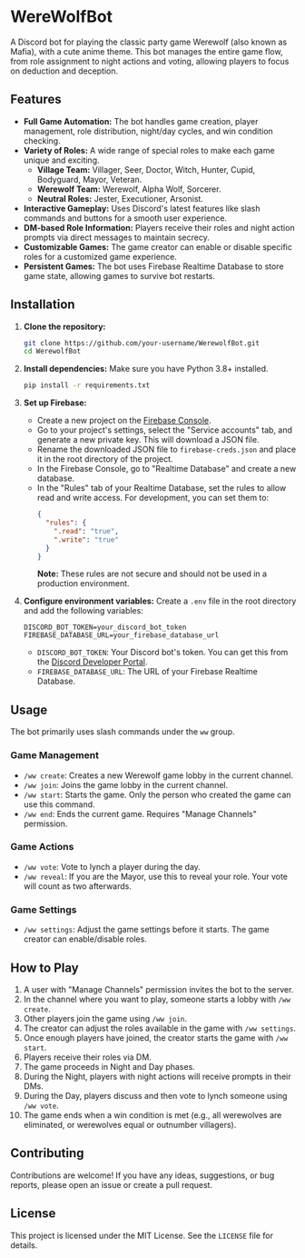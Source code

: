 # WereWolfBot

A Discord bot for playing the classic party game Werewolf (also known as Mafia), with a cute anime theme. This bot manages the entire game flow, from role assignment to night actions and voting, allowing players to focus on deduction and deception.

## Features

- **Full Game Automation:** The bot handles game creation, player management, role distribution, night/day cycles, and win condition checking.
- **Variety of Roles:** A wide range of special roles to make each game unique and exciting.
    - **Village Team:** Villager, Seer, Doctor, Witch, Hunter, Cupid, Bodyguard, Mayor, Veteran.
    - **Werewolf Team:** Werewolf, Alpha Wolf, Sorcerer.
    - **Neutral Roles:** Jester, Executioner, Arsonist.
- **Interactive Gameplay:** Uses Discord's latest features like slash commands and buttons for a smooth user experience.
- **DM-based Role Information:** Players receive their roles and night action prompts via direct messages to maintain secrecy.
- **Customizable Games:** The game creator can enable or disable specific roles for a customized game experience.
- **Persistent Games:** The bot uses Firebase Realtime Database to store game state, allowing games to survive bot restarts.

## Installation

1.  **Clone the repository:**
    ```bash
    git clone https://github.com/your-username/WerewolfBot.git
    cd WerewolfBot
    ```

2.  **Install dependencies:**
    Make sure you have Python 3.8+ installed.
    ```bash
    pip install -r requirements.txt
    ```

3.  **Set up Firebase:**
    - Create a new project on the [Firebase Console](https://console.firebase.google.com/).
    - Go to your project's settings, select the "Service accounts" tab, and generate a new private key. This will download a JSON file.
    - Rename the downloaded JSON file to `firebase-creds.json` and place it in the root directory of the project.
    - In the Firebase Console, go to "Realtime Database" and create a new database.
    - In the "Rules" tab of your Realtime Database, set the rules to allow read and write access. For development, you can set them to:
      ```json
      {
        "rules": {
          ".read": "true",
          ".write": "true"
        }
      }
      ```
      **Note:** These rules are not secure and should not be used in a production environment.

4.  **Configure environment variables:**
    Create a `.env` file in the root directory and add the following variables:
    ```
    DISCORD_BOT_TOKEN=your_discord_bot_token
    FIREBASE_DATABASE_URL=your_firebase_database_url
    ```
    - `DISCORD_BOT_TOKEN`: Your Discord bot's token. You can get this from the [Discord Developer Portal](https://discord.com/developers/applications).
    - `FIREBASE_DATABASE_URL`: The URL of your Firebase Realtime Database.

## Usage

The bot primarily uses slash commands under the `ww` group.

### Game Management

-   `/ww create`: Creates a new Werewolf game lobby in the current channel.
-   `/ww join`: Joins the game lobby in the current channel.
-   `/ww start`: Starts the game. Only the person who created the game can use this command.
-   `/ww end`: Ends the current game. Requires "Manage Channels" permission.

### Game Actions

-   `/ww vote`: Vote to lynch a player during the day.
-   `/ww reveal`: If you are the Mayor, use this to reveal your role. Your vote will count as two afterwards.

### Game Settings

-   `/ww settings`: Adjust the game settings before it starts. The game creator can enable/disable roles.

## How to Play

1.  A user with "Manage Channels" permission invites the bot to the server.
2.  In the channel where you want to play, someone starts a lobby with `/ww create`.
3.  Other players join the game using `/ww join`.
4.  The creator can adjust the roles available in the game with `/ww settings`.
5.  Once enough players have joined, the creator starts the game with `/ww start`.
6.  Players receive their roles via DM.
7.  The game proceeds in Night and Day phases.
8.  During the Night, players with night actions will receive prompts in their DMs.
9.  During the Day, players discuss and then vote to lynch someone using `/ww vote`.
10. The game ends when a win condition is met (e.g., all werewolves are eliminated, or werewolves equal or outnumber villagers).

## Contributing

Contributions are welcome! If you have any ideas, suggestions, or bug reports, please open an issue or create a pull request.

## License

This project is licensed under the MIT License. See the `LICENSE` file for details. 